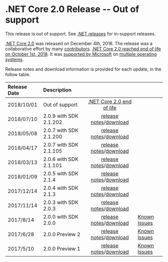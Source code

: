 # .NET Core 2.0 Release -- Out of support

This release is out of support. See [.NET releases](../../releases.md) for in-support releases.

[.NET Core 2.0](https://devblogs.microsoft.com/dotnet/announcing-net-core-2-0/) was released on December 4th, 2018. The release was a collaborative effort by many [contributors](2.0.0-contributor.md).
[.NET Core 2.0 reached end of life on October 1st, 2018](https://devblogs.microsoft.com/dotnet/net-core-2-0-will-reach-end-of-life-on-september-1-2018/). It was [supported by Microsoft](../../microsoft-support.md) on [multiple operating systems](2.0-supported-os.md).

Release notes and download information is provided for each update, in the follow table.

| Release Date | Description |  |  |
| :-- | :-- | :--: | :-- |
| 2018/10/01 | Out of support | [.NET Core 2.0 end of life](https://devblogs.microsoft.com/dotnet/net-core-2-0-will-reach-end-of-life-on-september-1-2018/) | |
| 2018/07/10 | 2.0.9 with SDK 2.1.202 | [release notes](2.0.9.md)/[download](../download-archives/2.0.9-download.md) | |
| 2018/05/08 | 2.0.7 with SDK 2.1.200 | [release notes](https://github.com/dotnet/cli/releases/tag/v2.1.200)/[download](../download-archives/2.1.200-sdk-download.md) | |
| 2018/04/17 | 2.0.7 with SDK 2.1.105 | [release notes](2.0.7.md)/[download](../download-archives/2.0.7-download.md) | |
| 2018/03/13 | 2.0.6 with SDK 2.1.101 | [release notes](2.0.6.md)/[download](../download-archives/2.0.6-download.md) | |
| 2018/01/09 | 2.0.5 with SDK 2.1.4 | [release notes](2.0.5.md)/[download](../download-archives/2.0.5-download.md) | |
| 2017/12/14 | 2.0.4 with SDK 2.1.3 | [release notes](2.0.4.md)/[download](../download-archives/2.0.4-download.md) | |
| 2017/11/14 | 2.0.3 with SDK 2.0.3 | [release notes](2.0.3.md)/[download](../download-archives/2.0.3.md) | |
| 2017/8/14 | 2.0.0 with SDK 2.0.0 | [release notes](2.0.0.md)/[download](../download-archives/2.0.0-download.md) | [Known Issues](2.0.0-known-issues.md)|
| 2017/6/28 | 2.0.0 Preview 2 | [release notes](2.0.0-preview2.md)/[download](../download-archives/2.0.0-preview2-download.md) | [Known Issues](2.0.0-preview2-known-issues.md)|
| 2017/5/10 | 2.0.0 Preview 1 | [release notes](2.0.0-preview1.md)/[download](../download-archives/2.0.0-preview1-download.md) | [Known Issues](2.0.0-preview1-known-issues.md)|
